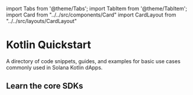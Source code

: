 import Tabs from '@theme/Tabs';
import TabItem from '@theme/TabItem';
import Card from "../../src/components/Card"
import CardLayout from "../../src/layouts/CardLayout"

# Kotlin Quickstart

A directory of code snippets, guides, and examples for basic use cases commonly used in Solana Kotlin dApps.

## Learn the core SDKs

<CardLayout autoFitEnabled={true}>
    <Card
        to="/react-native/overview"
        header={{
            label: "RPC Requests",
            translateId: "developer-programs",
        }}
        body={{
            label: "Learn about the React Native SDK and how to quickly start building on Solana Mobile.",
            translateId: "learn-programs",
        }}
        iconPath="img/react-native-96.svg"
    />
    <Card
        to="/android-native/overview"
        header={{
            label: "Transaction building",
            translateId: "development-setup",
        }}
        body={{
            label: "Learn how to build on native Android and build an app with full Android capabilities.",
            translateId: "development-setup-body",
        }}
        iconPath="img/android_icon.svg"
    />
    <Card
        to="/react-native/setup#solana-mobile-dapp-scaffold"
        header={{
            label: "Mobile Wallet Adapter",
            translateId: "developer-programs",
        }}
        body={{
            label: "Jump into building with our template React Native dApp.",
            translateId: "learn-programs",
        }}
        iconPath="img/rocket-icon2.png"
    />
</CardLayout>
